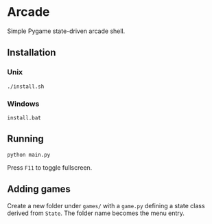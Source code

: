 # Arcade

Simple Pygame state-driven arcade shell.

## Installation

### Unix
```
./install.sh
```

### Windows
```
install.bat
```

## Running

```
python main.py
```

Press `F11` to toggle fullscreen.

## Adding games

Create a new folder under `games/` with a `game.py` defining a state
class derived from `State`. The folder name becomes the menu entry.
